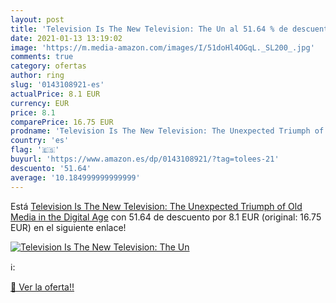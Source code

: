 ```yaml
---
layout: post
title: 'Television Is The New Television: The Un al 51.64 % de descuento'
date: 2021-01-13 13:19:02
image: 'https://m.media-amazon.com/images/I/51doHl4OGqL._SL200_.jpg'
comments: true
category: ofertas
author: ring
slug: '0143108921-es'
actualPrice: 8.1 EUR
currency: EUR
price: 8.1
comparePrice: 16.75 EUR
prodname: 'Television Is The New Television: The Unexpected Triumph of Old Media in the Digital Age'
country: 'es'
flag: '🇪🇸'
buyurl: 'https://www.amazon.es/dp/0143108921/?tag=tolees-21'
descuento: '51.64'
average: '10.184999999999999'
---
```


Está [Television Is The New Television: The Unexpected Triumph of Old Media in the Digital Age](https://www.amazon.es/dp/0143108921/?tag=tolees-21) con 51.64 de descuento por 8.1 EUR (original: 16.75 EUR) en el siguiente enlace!

[![Television Is The New Television: The Un](https://m.media-amazon.com/images/I/51doHl4OGqL._SL200_.jpg)](https://www.amazon.es/dp/0143108921/?tag=tolees-21)

ℹ️:


[🛒 Ver la oferta!!](https://www.amazon.es/dp/0143108921/?tag=tolees-21)
